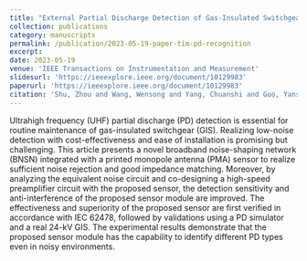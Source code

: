 ```yaml
---
title: "External Partial Discharge Detection of Gas-Insulated Switchgears Using a Low-Noise and Enhanced-Sensitivity UHF Sensor Module"
collection: publications
category: manuscripts
permalink: /publication/2023-05-19-paper-tim-pd-recognition
excerpt:
date: 2023-05-19
venue: 'IEEE Transactions on Instrumentation and Measurement'
slidesurl: 'https://ieeexplore.ieee.org/document/10129983'
paperurl: 'https://ieeexplore.ieee.org/document/10129983'
citation: 'Shu, Zhou and Wang, Wensong and Yang, Chuanshi and Guo, Yanshu and <u><strong>Ji, Jinsheng</strong></u> and Yang, Yan and Shi, Ting and Zhao, Zhenyu and Zheng, Yuanjin, "External Partial Discharge Detection of Gas-Insulated Switchgears Using a Low-Noise and Enhanced-Sensitivity UHF Sensor Module," in IEEE Transactions on Instrumentation and Measurement, vol. 72, pp. 1-10, 2023, Art no. 3518210, doi: 10.1109/TIM.2023.3277980.'
---
```

Ultrahigh frequency (UHF) partial discharge (PD) detection is essential for routine maintenance of gas-insulated switchgear (GIS). Realizing low-noise detection with cost-effectiveness and ease of installation is promising but challenging. This article presents a novel broadband noise-shaping network (BNSN) integrated with a printed monopole antenna (PMA) sensor to realize sufficient noise rejection and good impedance matching. Moreover, by analyzing the equivalent noise circuit and co-designing a high-speed preamplifier circuit with the proposed sensor, the detection sensitivity and anti-interference of the proposed sensor module are improved. The effectiveness and superiority of the proposed sensor are first verified in accordance with IEC 62478, followed by validations using a PD simulator and a real 24-kV GIS. The experimental results demonstrate that the proposed sensor module has the capability to identify different PD types even in noisy environments.
